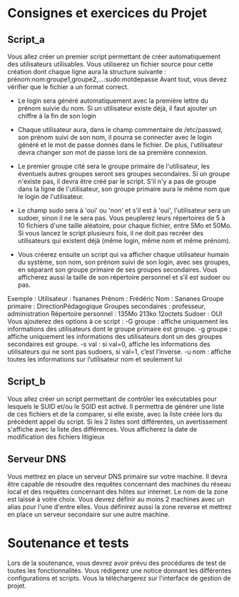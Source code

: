 # Consignes et exercices du Projet

## Script_a
Vous allez créer un premier script permettant de créer automatiquement des utilisateurs 
utilisables. Vous utiliserez un fichier source pour cette création dont chaque ligne aura la 
structure suivante :
prénom:nom:groupe1,groupe2,…:sudo:motdepasse
Avant tout, vous devez vérifier que le fichier a un format correct.

- Le login sera généré automatiquement avec la première lettre du prénom suivie du nom. 
Si un utilisateur existe déjà, il faut ajouter un chiffre à la fin de son login
- Chaque utilisateur aura, dans le champ commentaire de /etc/passwd, son prénom suivi 
de son nom, il pourra se connecter avec le login généré et le mot de passe donnés dans 
le fichier. De plus, l'utilisateur devra changer son mot de passe lors de sa première
connexion.

- Le premier groupe cité sera le groupe primaire de l'utilisateur, les éventuels autres 
groupes seront ses groupes secondaires. Si un groupe n'existe pas, il devra être créé par 
le script. S'il n'y a pas de groupe dans la ligne de l'utilisateur, son groupe primaire aura le 
même nom que le login de l'utilisateur.

- Le champ sudo sera à 'oui' ou 'non' et s'il est à 'oui', l'utilisateur sera un sudoer, sinon il 
ne le sera pas.
Vous peuplerez leurs répertoires de 5 à 10 fichiers d'une taille aléatoire, pour chaque fichier, entre 
5Mo et 50Mo. Si vous lancez le script plusieurs fois, il ne doit pas recréer des utilisateurs qui 
existent déjà (même login, même nom et même prénom).

- Vous créerez ensuite un script qui va afficher chaque utilisateur humain du système, son nom, 
son prénom suivi de son login, avec ses groupes, en séparant son groupe primaire de ses groupes 
secondaires. Vous afficherez aussi la taille de son répertoire personnel et s’il est sudoer ou pas.

Exemple :
Utilisateur : fsananes
Prénom : Frédéric
Nom : Sananes
Groupe primaire : DirectionPédagogique
Groupes secondaires : professeur, administration
Répertoire personnel : 135Mo 213ko 12octets
Sudoer : OUI
Vous ajouterez des options à ce script :
-G groupe : affiche uniquement les informations des utilisateurs dont le groupe primaire est groupe.
-g groupe : affiche uniquement les informations des utilisateurs dont un des groupes secondaires est 
groupe.
-s val : si val=0, affiche les informations des utilisateurs qui ne sont pas sudoers, si val=1, c’est l’inverse.
-u nom : affiche toutes les informations sur l’utilisateur nom et seulement lui


## Script_b
Vous allez créer un script permettant de contrôler les exécutables pour lesquels le SUID et/ou le 
SGID est activé. Il permettra de générer une liste de ces fichiers et de la comparer, si elle existe, 
avec la liste créée lors du précédent appel du script.
Si les 2 listes sont différentes, un avertissement s'affiche avec la liste des différences. Vous 
afficherez la date de modification des fichiers litigieux

## Serveur DNS
Vous mettrez en place un serveur DNS primaire sur votre machine. Il devra être capable de résoudre des 
requêtes concernant des machines du réseau local et des requêtes concernant des hôtes sur internet. Le 
nom de la zone est laissé à votre choix.
Vous devrez définir au moins 2 machines avec un alias pour l'une d'entre elles.
Vous définirez aussi la zone reverse et mettrez en place un serveur secondaire sur une autre machine.

# Soutenance et tests
Lors de la soutenance, vous devrez avoir prévu des procédures de test de toutes les fonctionnalités. 
Vous rédigerez une notice donnant les différentes configurations et scripts. Vous la téléchargerez sur 
l'interface de gestion de projet.
